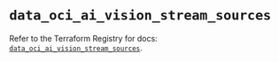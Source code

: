 # `data_oci_ai_vision_stream_sources`

Refer to the Terraform Registry for docs: [`data_oci_ai_vision_stream_sources`](https://registry.terraform.io/providers/hashicorp/oci/7.19.0/docs/data-sources/ai_vision_stream_sources).
